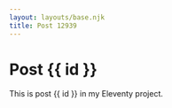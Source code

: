 ```yaml
---
layout: layouts/base.njk
title: Post 12939
---
```


# Post {{ id }}

This is post {{ id }} in my Eleventy project.
